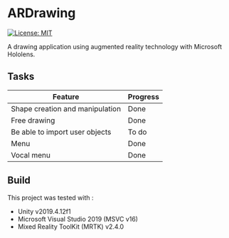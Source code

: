 # ARDrawing

[![License: MIT](https://img.shields.io/badge/License-MIT-yellow.svg)](https://opensource.org/licenses/MIT)

A drawing application using augmented reality technology with Microsoft Hololens.

## Tasks
| Feature                               | Progress   |
|---------------------------------------|------------|
| Shape creation and manipulation       | Done       |
| Free drawing                          | Done       |
| Be able to import user objects        | To do      |
| Menu                                  | Done       |
| Vocal menu                            | Done       |

## Build
This project was tested with :
  * Unity v2019.4.12f1
  * Microsoft Visual Studio 2019 (MSVC v16)
  * Mixed Reality ToolKit (MRTK) v2.4.0
